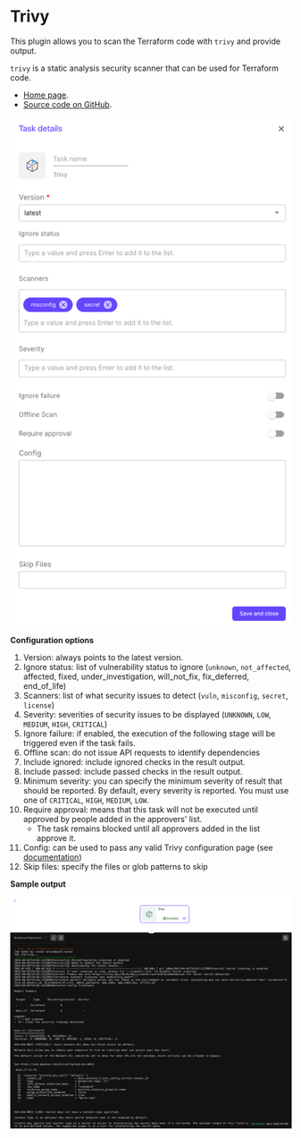 # Trivy

This plugin allows you to scan the Terraform code with `trivy` and provide output.

`trivy` is a static analysis security scanner that can be used for Terraform code.

* [Home page](https://trivy.dev/latest/docs/coverage/iac/terraform/).
* [Source code on GitHub](https://github.com/aquasecurity/trivy).

![Trivy plugin](../../../.gitbook/assets/dTCv1aMZryt2qOj9.png)

**Configuration options**

1. Version: always points to the latest version.
2. Ignore status: list of vulnerability status to ignore (`unknown`, `not_affected`, affected, fixed, under\_investigation, will\_not\_fix, fix\_deferred, end\_of\_life)
3. Scanners: list of what security issues to detect (`vuln`, `misconfig`, `secret`, `license`)
4. Severity: severities of security issues to be displayed (`UNKNOWN`, `LOW`, `MEDIUM`, `HIGH`, `CRITICAL`)
5. Ignore failure: if enabled, the execution of the following stage will be triggered even if the task fails.
6. Offline scan: do not issue API requests to identify dependencies
7. Include ignored: include ignored checks in the result output.
8. Include passed: include passed checks in the result output.
9. Minimum severity: you can specify the minimum severity of result that should be reported. By default, every severity is reported. You must use one of `CRITICAL`, `HIGH`, `MEDIUM`, `LOW`.
10. Require approval: means that this task will not be executed until approved by people added in the approvers' list.
    * The task remains blocked until all approvers added in the list approve it.
11. Config: can be used to pass any valid Trivy configuration page (see [documentation](https://trivy.dev/latest/docs/references/configuration/config-file/))
12. Skip files: specify the files or glob patterns to skip

**Sample output**

![Trivy output](../../../.gitbook/assets/KwcxgkRuaM1UP4MK.png)


